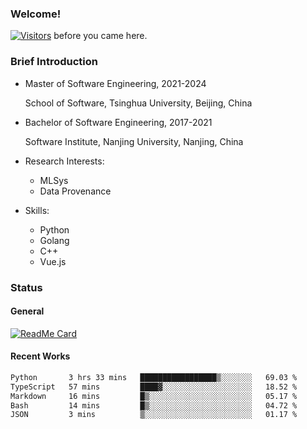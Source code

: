 ### Welcome!

[![Visitors](https://visitor-badge.laobi.icu/badge?page_id=HermitSun.HermitSun)]() before you came here.

### Brief Introduction

- Master of Software Engineering, 2021-2024
  
  School of Software, Tsinghua University, Beijing, China

- Bachelor of Software Engineering, 2017-2021
  
  Software Institute, Nanjing University, Nanjing, China

- Research Interests:
  - MLSys
  - Data Provenance

- Skills:
  - Python
  - Golang
  - C++
  - Vue.js

### Status

#### General

[![ReadMe Card](https://github-readme-stats.hermitsun.vercel.app/api?username=HermitSun&count_private=true&show_icons=true)]()

#### Recent Works

<!--START_SECTION:waka-->

```txt
Python       3 hrs 33 mins   █████████████████▒░░░░░░░   69.03 %
TypeScript   57 mins         ████▓░░░░░░░░░░░░░░░░░░░░   18.52 %
Markdown     16 mins         █▒░░░░░░░░░░░░░░░░░░░░░░░   05.17 %
Bash         14 mins         █▒░░░░░░░░░░░░░░░░░░░░░░░   04.72 %
JSON         3 mins          ▒░░░░░░░░░░░░░░░░░░░░░░░░   01.17 %
```

<!--END_SECTION:waka-->
